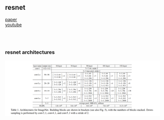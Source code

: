 ## resnet

[paper](https://arxiv.org/abs/1512.03385)<br>
[youtube](https://www.youtube.com/watch?v=DkNIBBBvcPs)<br>

<br><br>

### resnet architectures
![1](screenshots/1.png)